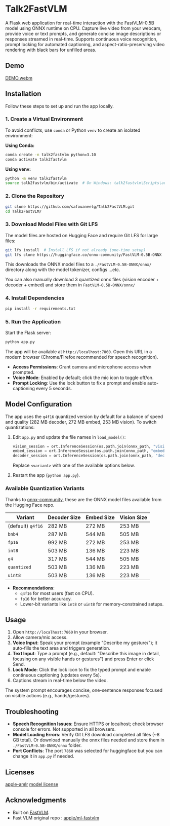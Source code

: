 # Talk2FastVLM

A Flask web application for real-time interaction with the FastVLM-0.5B model using ONNX runtime on CPU. Capture live video from your webcam, provide voice or text prompts, and generate concise image descriptions or responses streamed in real-time. Supports continuous voice recognition, prompt locking for automated captioning, and aspect-ratio-preserving video rendering with black bars for unfilled areas.

## Demo

[DEMO.webm](https://github.com/user-attachments/assets/679db7b4-67b0-45f2-9b64-23782b5e0fec)

## Installation

Follow these steps to set up and run the app locally.

### 1. Create a Virtual Environment
To avoid conflicts, use `conda` or Python `venv` to create an isolated environment:

**Using Conda:**
```bash
conda create -n talk2fastvlm python=3.10
conda activate talk2fastvlm
```

**Using venv:**
```bash
python -m venv talk2fastvlm
source talk2fastvlm/bin/activate  # On Windows: talk2fastvlm\Scripts\activate
```

### 2. Clone the Repository
```bash
git clone https://github.com/safouaneelg/Talk2FastVLM.git
cd Talk2FastVLM/
```

### 3. Download Model Files with Git LFS
The model files are hosted on Hugging Face and require Git LFS for large files:
```bash
git lfs install  # Install LFS if not already (one-time setup)
git lfs clone https://huggingface.co/onnx-community/FastVLM-0.5B-ONNX
```
This downloads the ONNX model files to a `./FastVLM-0.5B-ONNX/onnx/` directory along with the model tokenizer, configs ...etc.

You can also manually download 3 quantized onnx files (vision encoder + decoder + embed) and store them in `FastVLM-0.5B-ONNX/onnx/`

### 4. Install Dependencies
```bash
pip install -r requirements.txt
```

### 5. Run the Application
Start the Flask server:
```bash
python app.py
```
The app will be available at `http://localhost:7860`. Open this URL in a modern browser (Chrome/Firefox recommended for speech recognition).

- **Access Permissions**: Grant camera and microphone access when prompted.
- **Voice Mode**: Enabled by default; click the mic icon to toggle off/on.
- **Prompt Locking**: Use the lock button to fix a prompt and enable auto-captioning every 5 seconds.

## Model Configuration
The app uses the `q4f16` quantized version by default for a balance of speed and quality (282 MB decoder, 272 MB embed, 253 MB vision). To switch quantizations:

1. Edit `app.py` and update the file names in `load_model()`:
   ```python
   vision_session = ort.InferenceSession(os.path.join(onnx_path, "vision_encoder_<variant>.onnx"), providers=providers)
   embed_session = ort.InferenceSession(os.path.join(onnx_path, "embed_tokens_<variant>.onnx"), providers=providers)
   decoder_session = ort.InferenceSession(os.path.join(onnx_path, "decoder_model_merged_<variant>.onnx"), providers=providers)
   ```
   Replace `<variant>` with one of the available options below.

2. Restart the app (`python app.py`).

### Available Quantization Variants
Thanks to [onnx-community](https://huggingface.co/onnx-community), these are the ONNX model files available from the Hugging Face repo.

| Variant       | Decoder Size | Embed Size | Vision Size | 
|---------------|--------------|------------|-------------|
| (default) `q4f16` | 282 MB | 272 MB | 253 MB | 
| `bnb4`        | 287 MB | 544 MB | 505 MB | 
| `fp16`        | 992 MB | 272 MB | 253 MB | 
| `int8`        | 503 MB | 136 MB | 223 MB | 
| `q4`          | 317 MB | 544 MB | 505 MB | 
| `quantized`   | 503 MB | 136 MB | 223 MB | 
| `uint8`       | 503 MB | 136 MB | 223 MB | 

- **Recommendations**:
  - `q4f16` for most users (fast on CPU).
  - `fp16` for better accuracy.
  - Lower-bit variants like `int8` or `uint8` for memory-constrained setups.

## Usage
1. Open `http://localhost:7860` in your browser.
2. Allow camera/mic access.
3. **Voice Input**: Speak your prompt (example "Describe my gesture/"); it auto-fills the text area and triggers generation.
4. **Text Input**: Type a prompt (e.g., default: "Describe this image in detail, focusing on any visible hands or gestures") and press Enter or click Send.
5. **Lock Mode**: Click the lock icon to fix the typed prompt and enable continuous captioning (updates every 5s).
6. Captions stream in real-time below the video.

The system prompt encourages concise, one-sentence responses focused on visible actions (e.g., hands/gestures).

## Troubleshooting
- **Speech Recognition Issues**: Ensure HTTPS or localhost; check browser console for errors. Not supported in all browsers.
- **Model Loading Errors**: Verify Git LFS download completed all files (~8 GB total). Or download manually the onnx files needed and store them in `./FastVLM-0.5B-ONNX/onnx` folder.
- **Port Conflicts**: The port `7860` was selected for huggingface but you can change it in `app.py` if needed.

## Licenses
[apple-amlr](LICENCE)
[model license](LICENSE_MODEL)

## Acknowledgments
- Built on [FastVLM](https://huggingface.co/onnx-community/FastVLM-0.5B-ONNX).
- Fast VLM original repo : [apple/ml-fastvlm](https://github.com/apple/ml-fastvlm)
